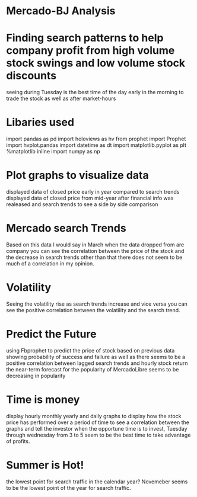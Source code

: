 # Mercado-BJ Analysis

# Finding search patterns to help company profit from high volume stock swings and low volume stock discounts
seeing during Tuesday is the best time of the day early in the morning to trade the stock as well as after market-hours

# Libaries used 
import pandas as pd
import holoviews as hv
from prophet import Prophet
import hvplot.pandas
import datetime as dt
import matplotlib.pyplot as plt
%matplotlib inline
import numpy as np

# Plot graphs to visualize data 
displayed data of closed price early in year compared to search trends 
displayed data of closed price from mid-year after financial info was realeased and search trends to 
see a side by side comparison

# Mercado search Trends
Based on this data I would say in March when the data dropped from are company you can
see the correlation between the price of the stock and the decrease in search trends 
other than that there does not seem to be much of a correlation in my opinion.

# Volatility 
Seeing the volatility rise as search trends increase and vice versa you can see 
the positive correlation between the volatility and the search trend. 

# Predict the Future
using Fbprophet to predict the price of stock based on previous data showing probability 
of success and failure as well as there seems to be a positive correlation between lagged search trends and hourly stock return 
the near-term forecast for the popularity of MercadoLibre seems to be decreasing in popularity 

# Time is money
display hourly monthly yearly and daily graphs to display how the stock price has performed over 
a period of time to see a correlation between the graphs and tell the investor when the opportune 
time is to invest, Tuesday through wednesday from 3 to 5 seem to be the best time to take advantage of profits. 

# Summer is Hot!
the lowest point for search traffic in the calendar year?
Novemeber seems to be the lowest point of the year for search traffic. 



